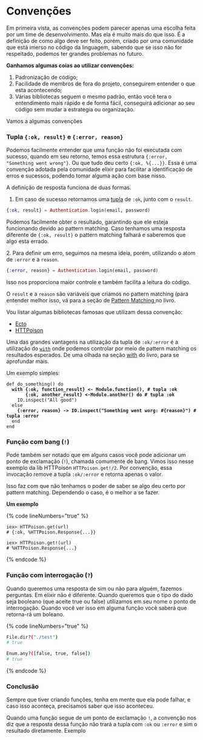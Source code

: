 # Convenções

Em primeira vista, as convenções podem parecer apenas uma escolha feita por um time de desenvolvimento. Mas ela é muito mais do que isso. É a definição de como algo deve ser feito, porém, criado por uma comunidade que está imerso no código da linguagem, sabendo que se isso não for respeitado, podemos ter grandes problemas no futuro.

**Ganhamos algumas coias ao utilizar convenções:**

1. Padronização de código;
2. Facilidade de membros de fora do projeto, conseguirem entender o que esta acontecendo;
3. Várias bibliotecas seguem o mesmo padrão, então você tera o entendimento mais rápido e de forma fácil, conseguirá adicionar ao seu código sem mudar a estrategia ou organização.

Vamos a algumas convenções

### Tupla `{:ok, result}` e `{:error, reason}`

Podemos facilmente entender que uma função não foi executada com sucesso, quando em seu retorno, temos essa estrutura `{:error, "Something went wrong"}`. Ou que tudo deu certo `{:ok, %{...}}`. Essa é uma convenção adotada pela comunidade elixir para facilitar a identificação de erros e sucessos, podendo tomar alguma ação com base nisso.

A definição de resposta funciona de duas formas.&#x20;

1. Em caso de sucesso retornamos uma [tupla](../basico/tuples.md) de `:ok`, junto com o `result`.&#x20;

```elixir
{:ok, result} = Authentication.login(email, password)
```

Podemos facilmente obter o resultado, garantindo que ele esteja funcionando devido ao pattern matching. Caso tenhamos uma resposta diferente de `{:ok, result}` o pattern matching falhará e saberemos que algo esta errado.

2\. Para definir um erro, seguimos na mesma ideia, porém, utilizando o atom de `:error` e a `reason`.

```elixir
{:error, reason} = Authentication.login(email, password)
```

Isso nos proporciona maior controle e também facilita a leitura do código.

O `result` e a `reason` são variáveis que criamos no pattern matching (para entender melhor isso, vá para a seção de [Pattern Matching ](../basico/pattern-matching.md)no livro.

Vou listar algumas bibliotecas famosas que utilizam dessa convenção:&#x20;

* [Ecto](https://hexdocs.pm/ecto/Ecto.Repo.html#c:insert/2-examples)
* [HTTPoison](https://hexdocs.pm/httpoison/HTTPoison.html#get/3)

Uma das grandes vantagens na utilização da tupla de `:ok/:error` é a utilização do [`with`](../basico/with.md) onde podemos controlar por meio de pattern matching os resultados esperados. De uma olhada na seção [with](../basico/with.md) do livro, para se aprofundar mais.

Um exemplo simples:

<pre class="language-elixir" data-line-numbers><code class="lang-elixir">def do_something() do
<strong>  with {:ok, function_result} &#x3C;- Module.function(), # tupla :ok
</strong><strong>       {:ok, another_result} &#x3C;-Module.another() do # tupla :ok
</strong>    IO.inspect("All good")
  else
<strong>    {:error, reason} -> IO.inspect("Something went worg: #{reason}") # tupla :error
</strong>  end
end
</code></pre>

### Função com bang (`!`)

Pode também ser notado que em alguns casos você pode adicionar um ponto de exclamação (`!`), chamada comumente de bang. Vimos isso nesse exemplo da lib HTTPoison `HTTPoison.get!/2`. Por convenção, essa invocação remove a tupla `:ok/:error` e retorna apenas o valor.&#x20;

Isso faz com que não tenhamos o poder de saber se algo deu certo por pattern matching. Dependendo o caso, é o melhor a se fazer.

**Um exemplo**

{% code lineNumbers="true" %}
```shell
iex> HTTPoison.get(url)
# {:ok, %HTTPoison.Response{...}}

iex> HTTPoison.get!(url)
# %HTTPoison.Response{...}
```
{% endcode %}

### Função com interrogação (`?`)

Quando queremos uma resposta de sim ou não para alguém, fazemos perguntas. Em elixir não é diferente. Quando queremos que o tipo do dado seja booleano (que aceite true ou false) utilizamos em seu nome o ponto de interrogação. Quando você ver isso em alguma função você saberá que retorna-rá um boleano.

{% code lineNumbers="true" %}
```sh
File.dir?("./test")
# true

Enum.any?([false, true, false])
# true
```
{% endcode %}

### Conclusão

Sempre que tiver criando funções, tenha em mente que ela pode falhar, e caso isso aconteça, precisamos saber que isso aconteceu.

Quando uma função segue de um ponto de exclamação `!`, a convenção nos diz que a resposta dessa função não trará a tupla com `:ok` ou `:error` e sim o resultado diretamente. Exemplo

